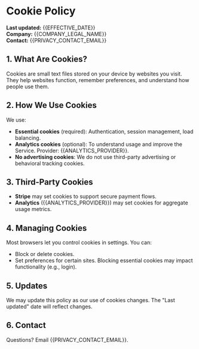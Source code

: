 # Cookie Policy

**Last updated:** {{EFFECTIVE_DATE}}  
**Company:** {{COMPANY_LEGAL_NAME}}  
**Contact:** {{PRIVACY_CONTACT_EMAIL}}

## 1. What Are Cookies?
Cookies are small text files stored on your device by websites you visit. They help websites function, remember preferences, and understand how people use them.

## 2. How We Use Cookies
We use:
- **Essential cookies** (required): Authentication, session management, load balancing.
- **Analytics cookies** (optional): To understand usage and improve the Service. Provider: {{ANALYTICS_PROVIDER}}.
- **No advertising cookies**: We do not use third-party advertising or behavioral tracking cookies.

## 3. Third-Party Cookies
- **Stripe** may set cookies to support secure payment flows.
- **Analytics** ({{ANALYTICS_PROVIDER}}) may set cookies for aggregate usage metrics.

## 4. Managing Cookies
Most browsers let you control cookies in settings. You can:
- Block or delete cookies.
- Set preferences for certain sites.
Blocking essential cookies may impact functionality (e.g., login).

## 5. Updates
We may update this policy as our use of cookies changes. The "Last updated" date will reflect changes.

## 6. Contact
Questions? Email {{PRIVACY_CONTACT_EMAIL}}.
